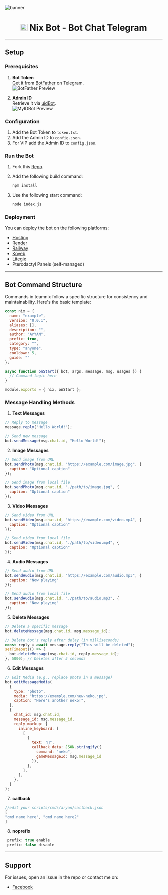 <img src="https://i.imgur.com/spCJE2T.jpeg" alt="banner">
<h1 align="center"><img src="./dashboard/images/logo-non-bg.png" width="22px"> Nix Bot - Bot Chat Telegram</h1>
  
---

## Setup

### Prerequisites

1. **Bot Token**  
   Get it from [BotFather](https://t.me/BotFather) on Telegram.  
   ![BotFather Preview](https://i.imgur.com/5dIzgnN.jpeg)


2. **Admin ID**  
   Retrieve it via [uidBot](https://t.me/uidBot).  
   ![MyIDBot Preview](https://i.imgur.com/5ceuhOA.jpeg)
   
### Configuration
1. Add the Bot Token to `token.txt`.
2. Add the Admin ID to `config.json`.
3. For VIP add the Admin ID to `config.json`.

### Run the Bot
1. Fork this [Repo](https://github.com/FNG-ARYAN/TG-BOT-V2).

2. Add the following build command:
   ```bash
   npm install
   ```

3. Use the following start command:
   ```bash
   node index.js
   ```

### Deployment

You can deploy the bot on the following platforms:
- [Hosting](https://katabump.com)
- [Render](https://render.com)
- [Railway](https://railway.app)
- [Koyeb](https://koyeb.com)
- [Litegix](https://litegix.com)
- Pterodactyl Panels (self-managed)
---

## Bot Command Structure

Commands in teamnix follow a specific structure for consistency and maintainability. Here's the basic template:

```javascript
const nix = {
  name: "example",
  version: "0.0.1",
  aliases: [],             
  description: "",         
  author: "ArYAN",             
  prefix: true,         
  category: "",           
  type: "anyone",         
  cooldown: 5,            
  guide: ""  
};

async function onStart({ bot, args, message, msg, usages }) {
  // Command logic here
}

module.exports = { nix, onStart };
```

### Message Handling Methods

1. **Text Messages**
```javascript
// Reply to message
message.reply("Hello World!");

// Send new message
bot.sendMessage(msg.chat.id, "Hello World!");
```

2. **Image Messages**
```javascript
// Send image from URL
bot.sendPhoto(msg.chat.id, "https://example.com/image.jpg", {
  caption: "Optional caption"
});

// Send image from local file
bot.sendPhoto(msg.chat.id, "./path/to/image.jpg", {
  caption: "Optional caption"
});
```

3. **Video Messages**
```javascript
// Send video from URL
bot.sendVideo(msg.chat.id, "https://example.com/video.mp4", {
  caption: "Optional caption"
});

// Send video from local file
bot.sendVideo(msg.chat.id, "./path/to/video.mp4", {
  caption: "Optional caption"
});
```

4. **Audio Messages**
```javascript
// Send audio from URL
bot.sendAudio(msg.chat.id, "https://example.com/audio.mp3", {
  caption: "Now playing"
});

// Send audio from local file
bot.sendAudio(msg.chat.id, "./path/to/audio.mp3", {
  caption: "Now playing"
});
```

5. **Delete Messages**
```javascript
// Delete a specific message
bot.deleteMessage(msg.chat.id, msg.message_id);

// Delete bot's reply after delay (in milliseconds)
const reply = await message.reply("This will be deleted");
setTimeout(() => {
  bot.deleteMessage(msg.chat.id, reply.message_id);
}, 5000); // Deletes after 5 seconds
```

6. **Edit Messages**
```javascript
// Edit Media (e.g., replace photo in a message)
bot.editMessageMedia(
  {
    type: "photo",
    media: "https://example.com/new-neko.jpg",
    caption: "Here's another neko!",
  },
  {
    chat_id: msg.chat.id,
    message_id: msg.message_id,
    reply_markup: {
      inline_keyboard: [
        [
          {
            text: "🔁",
            callback_data: JSON.stringify({
              command: "neko",
              gameMessageId: msg.message_id
            }),
          },
        ],
      ],
    },
  }
);
```

7. **callback**
```javascript
//edit your scripts/cmds/aryan/callback.json
[
"cmd name here", "cmd name here2"
]
```

8. **noprefix**
```javascript
 prefix: true enable
 prefix: false disable
 ```

---

## Support 

For issues, open an issue in the repo or contact me on:
- [Facebook](https://www.facebook.com/profile.php?id=100001611578438)
